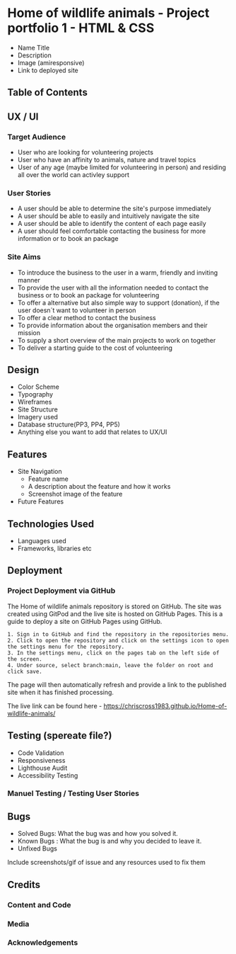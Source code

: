 # Home of wildlife animals - Project portfolio 1 - HTML & CSS
  - Name Title 
  - Description
  - Image (amiresponsive)
  - Link to deployed site

## Table of Contents

## UX / UI

### Target Audience

  - User who are looking for volunteering projects
  - User who have an affinity to animals, nature and travel topics 
  - User of any age (maybe limited for volunteering in person) and residing all over the world can activley support

### User Stories

  - A user should be able to determine the site's purpose immediately
  - A user should be able to easily and intuitively navigate the site
  - A user should be able to identify the content of each page easily
  - A user should feel comfortable contacting the business for more information or to book an package

### Site Aims

- To introduce the business to the user in a warm, friendly and inviting manner
- To provide the user with all the information needed to contact the business or to book an package for volunteering
- To offer a alternative but also simple way to support (donation), if the user doesn´t want to volunteer in person
- To offer a clear method to contact the business
- To provide information about the organisation members and their mission
- To supply a short overview of the main projects to work on together 
- To deliver a starting guide to the cost of volunteering

## Design
  - Color Scheme
  - Typography
  - Wireframes
  - Site Structure
  - Imagery used
  - Database structure(PP3, PP4, PP5)
  - Anything else you want to add that relates to UX/UI

## Features
  - Site Navigation
    - Feature name
    - A description about the feature and how it works
    - Screenshot image of the feature
  - Future Features

## Technologies Used
  - Languages used
  - Frameworks, libraries etc

## Deployment

### Project Deployment via GitHub
  
The Home of wildlife animals repository is stored on GitHub. The site was created using GitPod and the live site is hosted on GitHub Pages. This is a guide to deploy a site on GitHub Pages using GitHub.

    1. Sign in to GitHub and find the repository in the repositories menu.
    2. Click to open the repository and click on the settings icon to open the settings menu for the repository.
    3. In the settings menu, click on the pages tab on the left side of the screen.
    4. Under source, select branch:main, leave the folder on root and click save.

The page will then automatically refresh and provide a link to the published site when it has finished processing.

The live link can be found here - https://chriscross1983.github.io/Home-of-wildlife-animals/

## Testing (spereate file?)
  - Code Validation
  - Responsiveness
  - Lighthouse Audit
  - Accessibility Testing
  ### Manuel Testing / Testing User Stories

## Bugs
  - Solved Bugs: What the bug was and how you solved it.
  - Known Bugs : What the bug is and why you decided to leave it.
  - Unfixed Bugs
    
  Include screenshots/gif of issue and any resources used to fix them

## Credits
  ### Content and Code
  ### Media
  ### Acknowledgements